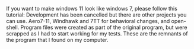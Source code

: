 If you want to make windows 11 look like windows 7, please follow this tutorial:
Development has been cancelled but there are other projects you can use. Aero7-11, Windhawk and 7TT for behavioral changes, and open-shell.
Program files were created as part of the original program, but were scrapped as I had to start working for my tests. These are the remnants of the program that I found on my computer.
